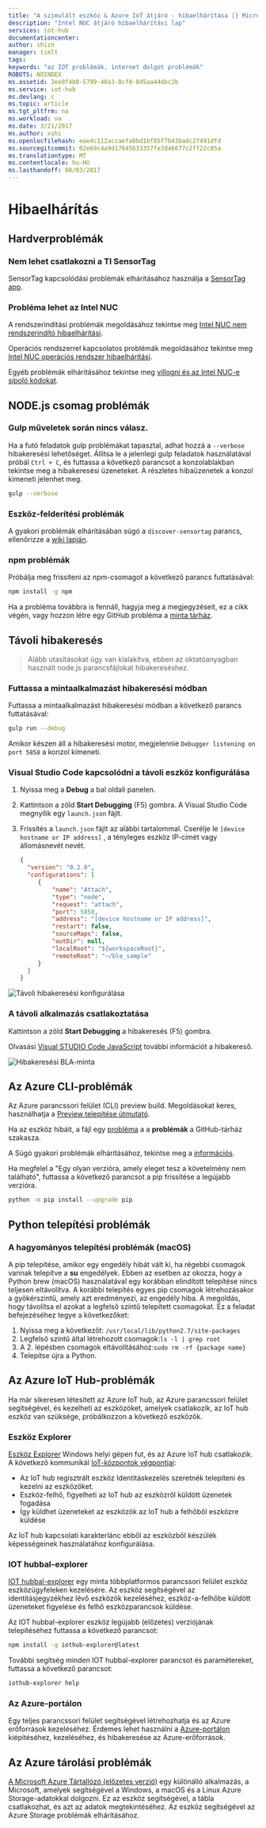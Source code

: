 ```yaml
---
title: "A szimulált eszköz & Azure IoT átjáró - hibaelhárítása |} Microsoft Docs"
description: "Intel NUC átjáró hibaelhárítási lap"
services: iot-hub
documentationcenter: 
author: shizn
manager: timlt
tags: 
keywords: "az IOT problémák, internet dolgot problémák"
ROBOTS: NOINDEX
ms.assetid: 3ee8f4b0-5799-40a3-8cf0-8d5aa44dbc2b
ms.service: iot-hub
ms.devlang: c
ms.topic: article
ms.tgt_pltfrm: na
ms.workload: na
ms.date: 3/21/2017
ms.author: xshi
ms.openlocfilehash: eae4c112accaefa8bd1bf85f7b43badc2f491dfd
ms.sourcegitcommit: 02e69c4a9d17645633357fe3d46677c2ff22c85a
ms.translationtype: MT
ms.contentlocale: hu-HU
ms.lasthandoff: 08/03/2017
---
```

# <a name="troubleshooting"></a>Hibaelhárítás

## <a name="hardware-issues"></a>Hardverproblémák

### <a name="ti-sensortag-cannot-be-connected"></a>Nem lehet csatlakozni a TI SensorTag

SensorTag kapcsolódási problémák elhárításához használja a [SensorTag app](http://processors.wiki.ti.com/index.php/SensorTag_User_Guide#SensorTag_App_user_guide).

### <a name="have-an-issue-with-intel-nuc"></a>Probléma lehet az Intel NUC

A rendszerindítási problémák megoldásához tekintse meg [Intel NUC nem rendszerindító hibaelhárítási](http://www.intel.com/content/www/us/en/support/boards-and-kits/000005845.html).

Operációs rendszerrel kapcsolatos problémák megoldásához tekintse meg [Intel NUC operációs rendszer hibaelhárítási](http://www.intel.com/content/www/us/en/support/boards-and-kits/000006018.html).

Egyéb problémák elhárításához tekintse meg [villogni és az Intel NUC-e sípoló kódokat](http://www.intel.com/content/www/us/en/support/boards-and-kits/intel-nuc-boards/000005854.html).

## <a name="nodejs-package-issues"></a>NODE.js csomag problémák

### <a name="no-response-during-gulp-tasks"></a>Gulp műveletek során nincs válasz.

Ha a futó feladatok gulp problémákat tapasztal, adhat hozzá a `--verbose` hibakeresési lehetőséget. Állítsa le a jelenlegi gulp feladatok használatával próbál `Ctrl + C`, és futtassa a következő parancsot a konzolablakban tekintse meg a hibakeresési üzeneteket. A részletes hibaüzenetek a konzol kimeneti jelenhet meg.

```bash
gulp --verbose
```

### <a name="device-discovery-issues"></a>Eszköz-felderítési problémák

A gyakori problémák elhárításában súgó a `discover-sensortag` parancs, ellenőrizze a [wiki lapján](https://wiki.archlinux.org/index.php/bluetooth#Bluetoothctl).

### <a name="npm-issues"></a>npm problémák

Próbálja meg frissíteni az npm-csomagot a következő parancs futtatásával:

```bash
npm install -g npm
```

Ha a probléma továbbra is fennáll, hagyja meg a megjegyzéseit, ez a cikk végén, vagy hozzon létre egy GitHub probléma a [minta tárház](https://github.com/azure-samples/iot-hub-c-intel-nuc-gateway-getting-started).

## <a name="remote-debugging"></a>Távoli hibakeresés
> Alább utasításokat úgy van kialakítva, ebben az oktatóanyagban használt node.js parancsfájlokat hibakereséshez.
### <a name="run-the-sample-application-in-debug-mode"></a>Futtassa a mintaalkalmazást hibakeresési módban

Futtassa a mintaalkalmazást hibakeresési módban a következő parancs futtatásával:

```bash
gulp run --debug
```

Amikor készen áll a hibakeresési motor, megjelennie `Debugger listening on port 5858` a konzol kimeneti.

### <a name="configure-visual-studio-code-to-connect-to-the-remote-device"></a>Visual Studio Code kapcsolódni a távoli eszköz konfigurálása

1. Nyissa meg a **Debug** a bal oldali panelen.
2. Kattintson a zöld **Start Debugging** (F5) gombra. A Visual Studio Code megnyílik egy `launch.json` fájlt.
3. Frissítés a `launch.json` fájlt az alábbi tartalommal. Cserélje le `[device hostname or IP address]` , a tényleges eszköz IP-címét vagy állomásnevét nevét.

   ``` json
   {
     "version": "0.2.0",
     "configurations": [
        {
            "name": "Attach",
            "type": "node",
            "request": "attach",
            "port": 5858,
            "address": "[device hostname or IP address]",
            "restart": false,
            "sourceMaps": false,
            "outDir": null,
            "localRoot": "${workspaceRoot}",
            "remoteRoot": "~/ble_sample"
        }
     ]
   }
   ```

![Távoli hibakeresési konfigurálása](./media/iot-hub-gateway-kit-lessons/troubleshooting/remote_debugging_configuration.png)

### <a name="attach-to-the-remote-application"></a>A távoli alkalmazás csatlakoztatása

Kattintson a zöld **Start Debugging** a hibakeresés (F5) gombra.

Olvasási [Visual STUDIO Code JavaScript](https://code.visualstudio.com/docs/languages/javascript#_debugging) további információt a hibakereső.

![Hibakeresési BLA-minta](./media/iot-hub-gateway-kit-lessons/troubleshooting/debugging_ble_sample.png)

## <a name="azure-cli-issues"></a>Az Azure CLI-problémák

Az Azure parancssori felület (CLI) preview build. Megoldásokat keres, használhatja a [Preview telepítése útmutató](https://github.com/Azure/azure-cli/blob/master/doc/preview_install_guide.md).

Ha az eszköz hibáit, a fájl egy [probléma](https://github.com/Azure/azure-cli/issues) a a **problémák** a GitHub-tárház szakasza.

A Súgó gyakori problémák elhárításához, tekintse meg a [információs](https://github.com/Azure/azure-cli/blob/master/README.rst).

Ha megfelel a "Egy olyan verzióra, amely eleget tesz a követelmény nem található", futtassa a következő parancsot a pip frissítése a legújabb verzióra.

```bash
python -m pip install --upgrade pip
```

## <a name="python-installation-issues"></a>Python telepítési problémák

### <a name="legacy-installation-issues-macos"></a>A hagyományos telepítési problémák (macOS)

A pip telepítése, amikor egy engedély hibát vált ki, ha régebbi csomagok vannak telepítve a **su** engedélyek. Ebben az esetben az okozza, hogy a Python brew (macOS) használatával egy korábban elindított telepítése nincs teljesen eltávolítva. A korábbi telepítés egyes pip csomagok létrehozásakor a gyökérszintű, amely azt eredményezi, az engedély hiba. A megoldás, hogy távolítsa el azokat a legfelső szintű telepített csomagokat. Ez a feladat befejezéséhez tegye a következőket:

1. Nyissa meg a következőt: `/usr/local/lib/python2.7/site-packages`
2. Legfelső szintű által létrehozott csomagok:`ls -l | grep root`
3. A 2. lépésben csomagok eltávolításához:`sudo rm -rf {package name}`
4. Telepítse újra a Python.

## <a name="azure-iot-hub-issues"></a>Az Azure IoT Hub-problémák

Ha már sikeresen létesített az Azure IoT hub, az Azure parancssori felület segítségével, és kezelheti az eszközöket, amelyek csatlakozik, az IoT hub eszköz van szüksége, próbálkozzon a következő eszközök.

### <a name="device-explorer"></a>Eszköz Explorer

[Eszköz Explorer](https://github.com/Azure/azure-iot-sdk-csharp/blob/master/tools/DeviceExplorer) Windows helyi gépen fut, és az Azure IoT hub csatlakozik. A következő kommunikál [IoT-központok végpontjai](https://azure.microsoft.com/en-us/documentation/articles/iot-hub-devguide/):

- Az IoT hub regisztrált eszköz Identitáskezelés szeretnék telepíteni és kezelni az eszközöket.
- Eszköz-felhő, figyelheti az IoT hub az eszközről küldött üzenetek fogadása
- Így küldhet üzeneteket az eszközök az IoT hub a felhőből eszközre küldése

Az IoT hub kapcsolati karakterlánc ebből az eszközből készülék képességeinek használatához konfigurálása.

### <a name="iothub-explorer"></a>IOT hubbal-explorer

[IOT hubbal-explorer](https://github.com/Azure/iothub-explorer) egy minta többplatformos parancssori felület eszköz eszközügyfeleken kezelésére. Az eszköz segítségével az identitásjegyzékhez lévő eszközök kezeléséhez, eszköz-a-felhőbe küldött üzeneteket figyelése és felhő eszközparancsok küldése.

Az IOT hubbal-explorer eszköz legújabb (előzetes) verziójának telepítéséhez futtassa a következő parancsot:

```bash
npm install -g iothub-explorer@latest
```

További segítség minden IOT hubbal-explorer parancsot és paramétereket, futtassa a következő parancsot:

```bash
iothub-explorer help
```

### <a name="the-azure-portal"></a>Az Azure-portálon

Egy teljes parancssori felület segítségével létrehozhatja és az Azure erőforrások kezeléséhez. Érdemes lehet használni a [Azure-portálon](https://azure.microsoft.com/en-us/documentation/articles/azure-portal-overview/) kiépítéséhez, kezeléséhez, és hibakeresése az Azure-erőforrások.

## <a name="azure-storage-issues"></a>Az Azure tárolási problémák

[A Microsoft Azure Tártallózó (előzetes verzió)](http://storageexplorer.com/) egy különálló alkalmazás, a Microsoft, amelyek segítségével a Windows, a macOS és a Linux Azure Storage-adatokkal dolgozni. Ez az eszköz segítségével, a tábla csatlakozhat, és azt az adatok megtekintéséhez. Az eszköz segítségével az Azure Storage problémák elhárításához.
